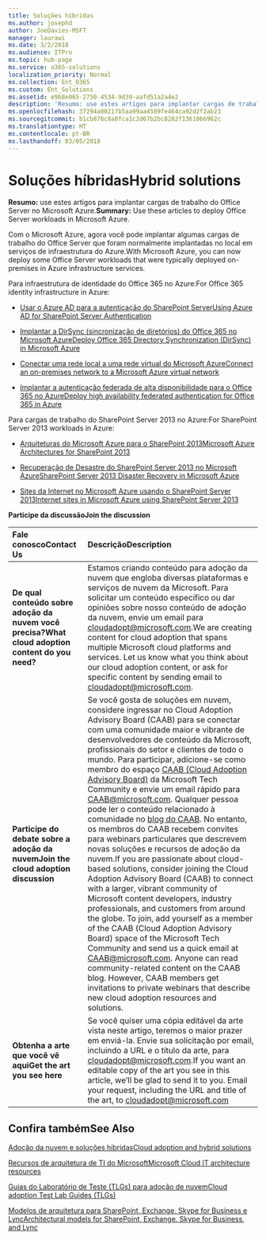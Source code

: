 ```yaml
---
title: Soluções híbridas
ms.author: josephd
author: JoeDavies-MSFT
manager: laurawi
ms.date: 3/2/2018
ms.audience: ITPro
ms.topic: hub-page
ms.service: o365-solutions
localization_priority: Normal
ms.collection: Ent_O365
ms.custom: Ent_Solutions
ms.assetid: e9b8e065-2750-4534-9d39-aafd51a2a4e2
description: 'Resumo: use estes artigos para implantar cargas de trabalho do Office Server no Microsoft Azure.'
ms.openlocfilehash: 37294a80217b5aa99aa4589fe464ca92d2f2ab23
ms.sourcegitcommit: b1cb876c8a8fca1c2d67b2bc8282f1361066962c
ms.translationtype: HT
ms.contentlocale: pt-BR
ms.lasthandoff: 03/05/2018
---
```

# <a name="hybrid-solutions"></a><span data-ttu-id="acb26-103">Soluções híbridas</span><span class="sxs-lookup"><span data-stu-id="acb26-103">Hybrid solutions</span></span>

 <span data-ttu-id="acb26-104">**Resumo:** use estes artigos para implantar cargas de trabalho do Office Server no Microsoft Azure.</span><span class="sxs-lookup"><span data-stu-id="acb26-104">**Summary:** Use these articles to deploy Office Server workloads in Microsoft Azure.</span></span>
  
<span data-ttu-id="acb26-105">Com o Microsoft Azure, agora você pode implantar algumas cargas de trabalho do Office Server que foram normalmente implantadas no local em serviços de infraestrutura do Azure.</span><span class="sxs-lookup"><span data-stu-id="acb26-105">With Microsoft Azure, you can now deploy some Office Server workloads that were typically deployed on-premises in Azure infrastructure services.</span></span>
  
<span data-ttu-id="acb26-106">Para infraestrutura de identidade do Office 365 no Azure:</span><span class="sxs-lookup"><span data-stu-id="acb26-106">For Office 365 identity infrastructure in Azure:</span></span>

- [<span data-ttu-id="acb26-107">Usar o Azure AD para a autenticação do SharePoint Server</span><span class="sxs-lookup"><span data-stu-id="acb26-107">Using Azure AD for SharePoint Server Authentication</span></span>](using-azure-ad-for-sharepoint-server-authentication.md)

- [<span data-ttu-id="acb26-108">Implantar a DirSync (sincronização de diretórios) do Office 365 no Microsoft Azure</span><span class="sxs-lookup"><span data-stu-id="acb26-108">Deploy Office 365 Directory Synchronization (DirSync) in Microsoft Azure</span></span>](deploy-office-365-directory-synchronization-dirsync-in-microsoft-azure.md)
  
- [<span data-ttu-id="acb26-109">Conectar uma rede local a uma rede virtual do Microsoft Azure</span><span class="sxs-lookup"><span data-stu-id="acb26-109">Connect an on-premises network to a Microsoft Azure virtual network</span></span>](connect-an-on-premises-network-to-a-microsoft-azure-virtual-network.md)
    
- [<span data-ttu-id="acb26-110">Implantar a autenticação federada de alta disponibilidade para o Office 365 no Azure</span><span class="sxs-lookup"><span data-stu-id="acb26-110">Deploy high availability federated authentication for Office 365 in Azure</span></span>](deploy-high-availability-federated-authentication-for-office-365-in-azure.md)
    
<span data-ttu-id="acb26-111">Para cargas de trabalho do SharePoint Server 2013 no Azure:</span><span class="sxs-lookup"><span data-stu-id="acb26-111">For SharePoint Server 2013 workloads in Azure:</span></span>
  
- [<span data-ttu-id="acb26-112">Arquiteturas do Microsoft Azure para o SharePoint 2013</span><span class="sxs-lookup"><span data-stu-id="acb26-112">Microsoft Azure Architectures for SharePoint 2013</span></span>](microsoft-azure-architectures-for-sharepoint-2013.md)
    
- [<span data-ttu-id="acb26-113">Recuperação de Desastre do SharePoint Server 2013 no Microsoft Azure</span><span class="sxs-lookup"><span data-stu-id="acb26-113">SharePoint Server 2013 Disaster Recovery in Microsoft Azure</span></span>](sharepoint-server-2013-disaster-recovery-in-microsoft-azure.md)
    
- [<span data-ttu-id="acb26-114">Sites da Internet no Microsoft Azure usando o SharePoint Server 2013</span><span class="sxs-lookup"><span data-stu-id="acb26-114">Internet sites in Microsoft Azure using SharePoint Server 2013</span></span>](internet-sites-in-microsoft-azure-using-sharepoint-server-2013.md)
  
    
<span data-ttu-id="acb26-115">**Participe da discussão**</span><span class="sxs-lookup"><span data-stu-id="acb26-115">**Join the discussion**</span></span>

|<span data-ttu-id="acb26-116">**Fale conosco**</span><span class="sxs-lookup"><span data-stu-id="acb26-116">**Contact Us**</span></span>|<span data-ttu-id="acb26-117">**Descrição**</span><span class="sxs-lookup"><span data-stu-id="acb26-117">**Description**</span></span>|
|:-----|:-----|
|<span data-ttu-id="acb26-118">**De qual conteúdo sobre adoção da nuvem você precisa?**</span><span class="sxs-lookup"><span data-stu-id="acb26-118">**What cloud adoption content do you need?**</span></span> <br/> |<span data-ttu-id="acb26-p101">Estamos criando conteúdo para adoção da nuvem que engloba diversas plataformas e serviços de nuvem da Microsoft. Para solicitar um conteúdo específico ou dar opiniões sobre nosso conteúdo de adoção da nuvem, envie um email para [cloudadopt@microsoft.com](mailto:cloudadopt@microsoft.com?Subject=[Cloud%20Adoption%20Content%20Feedback]:%20).</span><span class="sxs-lookup"><span data-stu-id="acb26-p101">We are creating content for cloud adoption that spans multiple Microsoft cloud platforms and services. Let us know what you think about our cloud adoption content, or ask for specific content by sending email to cloudadopt@microsoft.com.</span></span><br/> |
|<span data-ttu-id="acb26-121">**Participe do debate sobre a adoção da nuvem**</span><span class="sxs-lookup"><span data-stu-id="acb26-121">**Join the cloud adoption discussion**</span></span> <br/> |<span data-ttu-id="acb26-p102">Se você gosta de soluções em nuvem, considere ingressar no Cloud Adoption Advisory Board (CAAB) para se conectar com uma comunidade maior e vibrante de desenvolvedores de conteúdo da Microsoft, profissionais do setor e clientes de todo o mundo. Para participar, adicione-se como membro do espaço [CAAB (Cloud Adoption Advisory Board)](https://aka.ms/caab) da Microsoft Tech Community e envie um email rápido para [CAAB@microsoft.com](mailto:caab@microsoft.com?Subject=I%20just%20joined%20the%20Cloud%20Adoption%20Advisory%20Board!). Qualquer pessoa pode ler o conteúdo relacionado à comunidade no [blog do CAAB](https://blogs.technet.com/b/solutions_advisory_board/). No entanto, os membros do CAAB recebem convites para webinars particulares que descrevem novas soluções e recursos de adoção da nuvem.</span><span class="sxs-lookup"><span data-stu-id="acb26-p102">If you are passionate about cloud-based solutions, consider joining the Cloud Adoption Advisory Board (CAAB) to connect with a larger, vibrant community of Microsoft content developers, industry professionals, and customers from around the globe. To join, add yourself as a member of the CAAB (Cloud Adoption Advisory Board) space of the Microsoft Tech Community and send us a quick email at CAAB@microsoft.com. Anyone can read community-related content on the CAAB blog. However, CAAB members get invitations to private webinars that describe new cloud adoption resources and solutions.</span></span><br/> |
|<span data-ttu-id="acb26-125">**Obtenha a arte que você vê aqui**</span><span class="sxs-lookup"><span data-stu-id="acb26-125">**Get the art you see here**</span></span> <br/> |<span data-ttu-id="acb26-p103">Se você quiser uma cópia editável da arte vista neste artigo, teremos o maior prazer em enviá-la. Envie sua solicitação por email, incluindo a URL e o título da arte, para [cloudadopt@microsoft.com](mailto:cloudadopt@microsoft.com?subject=[Art%20Request]:%20).</span><span class="sxs-lookup"><span data-stu-id="acb26-p103">If you want an editable copy of the art you see in this article, we’ll be glad to send it to you. Email your request, including the URL and title of the art, to cloudadopt@microsoft.com</span></span><br/> |
   
## <a name="see-also"></a><span data-ttu-id="acb26-128">Confira também</span><span class="sxs-lookup"><span data-stu-id="acb26-128">See Also</span></span>

[<span data-ttu-id="acb26-129">Adoção da nuvem e soluções híbridas</span><span class="sxs-lookup"><span data-stu-id="acb26-129">Cloud adoption and hybrid solutions</span></span>](cloud-adoption-and-hybrid-solutions.md)
  
[<span data-ttu-id="acb26-130">Recursos de arquitetura de TI do Microsoft</span><span class="sxs-lookup"><span data-stu-id="acb26-130">Microsoft Cloud IT architecture resources</span></span>](microsoft-cloud-it-architecture-resources.md)
  
[<span data-ttu-id="acb26-131">Guias do Laboratório de Teste (TLGs) para adoção de nuvem</span><span class="sxs-lookup"><span data-stu-id="acb26-131">Cloud adoption Test Lab Guides (TLGs)</span></span>](cloud-adoption-test-lab-guides-tlgs.md)
  
[<span data-ttu-id="acb26-132">Modelos de arquitetura para SharePoint, Exchange, Skype for Business e Lync</span><span class="sxs-lookup"><span data-stu-id="acb26-132">Architectural models for SharePoint, Exchange, Skype for Business, and Lync</span></span>](architectural-models-for-sharepoint-exchange-skype-for-business-and-lync.md)


